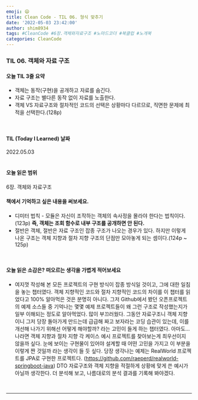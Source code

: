 ```yaml
---
emoji: 😄
title: Clean Code - TIL 06. 형식 맞추기
date: '2022-05-03 23:42:00'
author: shim8934
tags: #CleanCode #6장.객체와자료구조 #노마드코더 #북클럽 #노개북
categories: CleanCode
---
```

### TIL 06. 객체와 자료 구조
#### **오늘 TIL 3줄 요약**

- 객체는 동작(구현)을 공개하고 자료를 숨긴다.
- 자료 구조는 별다른 동작 없이 자료를 노출한다.
- 객체 VS 자료구조와 절차적인 코드의 선택은 상황마다 다르므로, 직면한 문제에 최적을 선택한다.(128p)

<br/>

#### **TIL (Today I Learned) 날짜**

2022.05.03
<br/><br/>

#### **오늘 읽은 범위**

6장. 객체와 자료구조
<br/>


#### 책에서 기억하고 싶은 내용을 써보세요.

- 디미터 법칙 - 모듈은 자신이 조작하는 객체의 속사정을 몰라야 한다는 법칙이다.(123p) **즉, 객체는 조회 함수로 내부 구조를 공개하면 안 된다.**
- 절반은 객체, 절반은 자료 구조인 잡종 구조가 나오는 경우가 있다. 하지만 이렇게 나온 구조는 객체 지향과 절차 지향 구조의 단점만 모아놓게 되는 셈이다.(124p ~ 125p) 

<br/>


#### **오늘 읽은 소감은? 떠오르는 생각을 가볍게 적어보세요**

-  여지껏 작성해 본 모든 프로젝트의 구현 방식이 잡종 방식일 것이고, 그에 대한 일침을 놓는 챕터였다. 객체 지향적인 코드와 절차 지향적인 코드의 차이를 이 챕터를 읽었다고 100% 알아먹은 것은 분명히 아니다. 그저 Github에서 봤던 오픈프로젝트의 예제 소스들 중 기억나는 몇몇 예제 프로젝트들이 왜 그런 구조로 작성했는지가 일부 이해되는 정도로 알아먹었다. 많이 부끄러웠다. 그동안 자료구조니 객체 지향이니 그저 당장 돌아가게 만드는데 급급해 짜고 보자라는 코딩 습관이 있는데, 이를 개선해 나가기 위해선 어떻게 해야할까? 라는 고민이 들게 하는 챕터였다.
    아마도... 나라면 객체 지향과 절차 지향 각 케이스 예시 프로젝트를 찾아보는게 최우선이지 않을까 싶다. 눈에 보이는 구현물이 있어야 설계할 때 어떤 고민을 가지고 이 부분을 이렇게 짠 것일까 라는 생각이 들 듯 싶다. 당장 생각나는 예제는 RealWorld 프로젝트를 JPA로 구현한 프로젝트다. (https://github.com/raeperd/realworld-springboot-java) DTO 자료구조와 객체 지향을 적절하게 상황에 맞게 쓴 예시가 아닐까 생각한다. 더 분석해 보고, 나름대로의 분석 결과를 기록해 봐야겠다.

<br/>


---


```toc

```